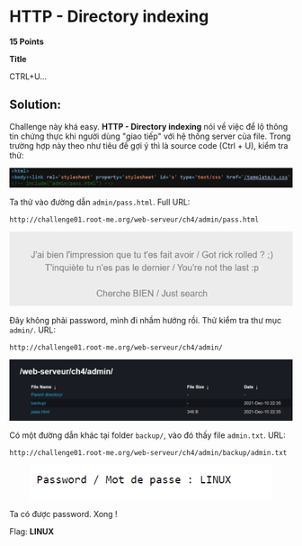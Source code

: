# HTTP - Directory indexing

**15 Points**

**Title**

CTRL+U...

## Solution:

Challenge này khá easy. **HTTP - Directory indexing** nói về việc để lộ thông tin chứng thực khi người dùng "giao tiếp" với hệ thống server của file. Trong trường hợp này theo như tiêu đề gợi ý thì là source code (Ctrl + U), kiểm tra thử:

<p align="center"><img src="images/source1.png"> </p>

Ta thử vào đường dẫn `admin/pass.html`. Full URL: 

```
http://challenge01.root-me.org/web-serveur/ch4/admin/pass.html
```

<p align="center"><img src="images/content.png"> </p>

Đây không phải password, mình đi nhầm hướng rồi. Thử kiểm tra thư mục `admin/`. URL:

```
http://challenge01.root-me.org/web-serveur/ch4/admin/
```

<p align="center"><img src="images/content2.png"> </p>

Có một đường dẫn khác tại folder `backup/`, vào đó thấy file `admin.txt`. URL:

```
http://challenge01.root-me.org/web-serveur/ch4/admin/backup/admin.txt
```
<p align="center"><img src="images/flag.png"> </p>

Ta có được password. Xong !

Flag: **LINUX**